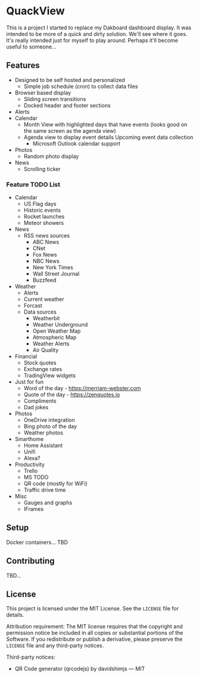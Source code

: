 # QuackView

This is a project I started to replace my Dakboard dashboard display. It was intended to be more of a quick and dirty solution. We'll see where it goes. It's really intended just for myself to play around. Perhaps it'll become useful to someone...

## Features

- Designed to be self hosted and personalized
  - Simple job schedule (cron) to collect data files
- Browser based display
  - Sliding screen transitions
  - Docked header and footer sections
- Alerts
- Calendar
  - Month View with highlighted days that have events (looks good on the same screen as the agenda view)
  - Agenda view to display event details
   Upcoming event data collection
    - Microsoft Outlook calendar support
- Photos
  - Random photo display
- News
  - Scrolling ticker

### Feature TODO List

- Calendar
  - US Flag days
  - Historic events
  - Rocket launches
  - Meteor showers
- News
  - RSS news sources
    - ABC News
    - CNet
    - Fox News
    - NBC News
    - New York Times
    - Wall Street Journal
    - Buzzfeed
- Weather
  - Alerts
  - Current weather
  - Forcast
  - Data sources
    - Weatherbit
    - Weather Underground
    - Open Weather Map
    - Atmospheric Map
    - Weather Alerts
    - Air Quality
- Financial
  - Stock quotes
  - Exchange rates
  - TradingView widgets
- Just for fun  
  - Word of the day - <https://merriam-webster.com>
  - Quote of the day - <https://zenquotes.io>
  - Compliments
  - Dad jokes
- Photos
  - OneDrive integration
  - Bing photo of the day
  - Weather photos
- Smarthome
  - Home Assistant
  - Unifi
  - Alexa?
- Productivity
  - Trello
  - MS TODO
  - QR code (mostly for WiFi)
  - Traffic drive time
- Misc
  - Gauges and graphs
  - IFrames

## Setup

Docker containers... TBD

## Contributing

TBD...

## License

This project is licensed under the MIT License. See the `LICENSE` file for details.

Attribution requirement: The MIT license requires that the copyright and permission
notice be included in all copies or substantial portions of the Software. If you
redistribute or publish a derivative, please preserve the `LICENSE` file and any
third-party notices.

Third-party notices:
- QR Code generator (qrcodejs) by davidshimjs — MIT

